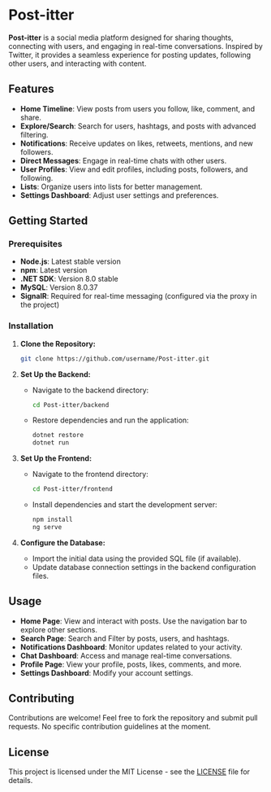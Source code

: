 # Post-itter

**Post-itter** is a social media platform designed for sharing thoughts, connecting with users, and engaging in real-time conversations. Inspired by Twitter, it provides a seamless experience for posting updates, following other users, and interacting with content.

## Features

- **Home Timeline**: View posts from users you follow, like, comment, and share.
- **Explore/Search**: Search for users, hashtags, and posts with advanced filtering.
- **Notifications**: Receive updates on likes, retweets, mentions, and new followers.
- **Direct Messages**: Engage in real-time chats with other users.
- **User Profiles**: View and edit profiles, including posts, followers, and following.
- **Lists**: Organize users into lists for better management.
- **Settings Dashboard**: Adjust user settings and preferences.

## Getting Started

### Prerequisites

- **Node.js**: Latest stable version
- **npm**: Latest version
- **.NET SDK**: Version 8.0 stable
- **MySQL**: Version 8.0.37
- **SignalR**: Required for real-time messaging (configured via the proxy in the project)

### Installation

1. **Clone the Repository:**
   ```bash
   git clone https://github.com/username/Post-itter.git
   ```

2. **Set Up the Backend:**
   - Navigate to the backend directory:
     ```bash
     cd Post-itter/backend
     ```
   - Restore dependencies and run the application:
     ```bash
     dotnet restore
     dotnet run
     ```

3. **Set Up the Frontend:**
   - Navigate to the frontend directory:
     ```bash
     cd Post-itter/frontend
     ```
   - Install dependencies and start the development server:
     ```bash
     npm install
     ng serve
     ```

4. **Configure the Database:**
   - Import the initial data using the provided SQL file (if available).
   - Update database connection settings in the backend configuration files.

## Usage

- **Home Page**: View and interact with posts. Use the navigation bar to explore other sections.
- **Search Page**: Search and Filter by posts, users, and hashtags.
- **Notifications Dashboard**: Monitor updates related to your activity.
- **Chat Dashboard**: Access and manage real-time conversations.
- **Profile Page**: View your profile, posts, likes, comments, and more.
- **Settings Dashboard**: Modify your account settings.

## Contributing

Contributions are welcome! Feel free to fork the repository and submit pull requests. No specific contribution guidelines at the moment.

## License

This project is licensed under the MIT License - see the [LICENSE](LICENSE) file for details.
